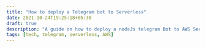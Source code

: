 ```yaml
---
title: "How to deploy a Telegram bot to Serverless"
date: 2021-10-24T19:25:18+05:30
draft: true
description: "A guide on how to deploy a nodeJs telegram Bot to AWS Serverless Lambda"
tags: [tech, telegram, serverless, AWS]
---
```

